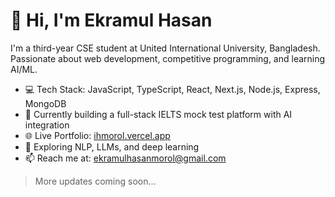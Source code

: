 # 👋 Hi, I'm Ekramul Hasan

I'm a third-year CSE student at United International University, Bangladesh.  
Passionate about web development, competitive programming, and learning AI/ML.

- 💻 Tech Stack: JavaScript, TypeScript, React, Next.js, Node.js, Express, MongoDB
- 🚀 Currently building a full-stack IELTS mock test platform with AI integration
- 🌐 Live Portfolio: [ihmorol.vercel.app](https://ihmorol.vercel.app)
- 🧠 Exploring NLP, LLMs, and deep learning
- 📫 Reach me at: ekramulhasanmorol@gmail.com

> More updates coming soon...
